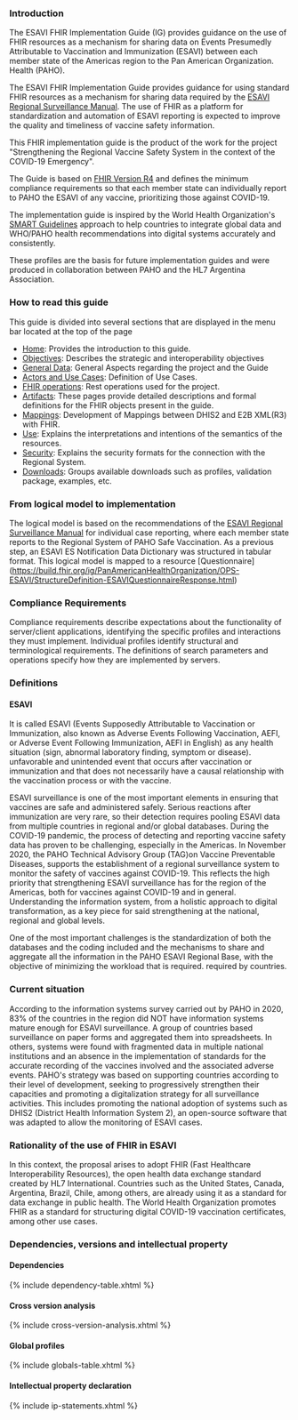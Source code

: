 ### Introduction

The ESAVI FHIR Implementation Guide (IG) provides guidance on the use of FHIR resources as a mechanism for sharing data on Events Presumedly Attributable to Vaccination and Immunization (ESAVI) between each member state of the Americas region to the Pan American Organization. Health (PAHO).

The ESAVI FHIR Implementation Guide provides guidance for using standard FHIR resources as a mechanism for sharing data required by the [ESAVI Regional Surveillance Manual](https://iris.paho.org/handle/10665.2/55384 ). The use of FHIR as a platform for standardization and automation of ESAVI reporting is expected to improve the quality and timeliness of vaccine safety information.

This FHIR implementation guide is the product of the work for the project "Strengthening the Regional Vaccine Safety System in the context of the COVID-19 Emergency".

The Guide is based on [FHIR Version R4](http://hl7.org/fhir/R4/index.html) and defines the minimum compliance requirements so that each member state can individually report to PAHO the ESAVI of any vaccine, prioritizing those against COVID-19.

The implementation guide is inspired by the World Health Organization's [SMART Guidelines](https://www.who.int/teams/digital-health-and-innovation/smart-guidelines) approach to help countries to integrate global data and WHO/PAHO health recommendations into digital systems accurately and consistently.

These profiles are the basis for future implementation guides and were produced in collaboration between PAHO and the HL7 Argentina Association.

### How to read this guide

This guide is divided into several sections that are displayed in the menu bar located at the top of the page

- [Home](https://build.fhir.org/ig/PanAmericanHealthOrganization/ESAVI-IG-FHIR): Provides the introduction to this guide.
- [Objectives](objetivos.html): Describes the strategic and interoperability objectives
- [General Data](generalidadess.html): General Aspects regarding the project and the Guide
- [Actors and Use Cases](actores_CasosUso.html): Definition of Use Cases.
- [FHIR operations](operacioens.html): Rest operations used for the project.
- [Artifacts](artefactos.html): These pages provide detailed descriptions and formal definitions for the FHIR objects present in the guide.
- [Mappings](mapeos.html): Development of Mappings between DHIS2 and E2B XML(R3) with FHIR.
- [Use](uso.html): Explains the interpretations and intentions of the semantics of the resources.
- [Security](seguridad.html): Explains the security formats for the connection with the Regional System.
- [Downloads](descargas.html): Groups available downloads such as profiles, validation package, examples, etc.

### From logical model to implementation

The logical model is based on the recommendations of the [ESAVI Regional Surveillance Manual](https://iris.paho.org/handle/10665.2/55384) for individual case reporting, where each member state reports to the Regional System of PAHO Safe Vaccination. As a previous step, an ESAVI ES Notification Data Dictionary was structured in tabular format. This logical model is mapped to a resource [Questionnaire] (https://build.fhir.org/ig/PanAmericanHealthOrganization/OPS-ESAVI/StructureDefinition-ESAVIQuestionnaireResponse.html)

### Compliance Requirements

Compliance requirements describe expectations about the functionality of server/client applications, identifying the specific profiles and interactions they must implement. Individual profiles identify structural and terminological requirements. The definitions of search parameters and operations specify how they are implemented by servers.

### Definitions

#### ESAVI

It is called ESAVI (Events Supposedly Attributable to Vaccination or Immunization, also known as Adverse Events Following Vaccination, AEFI, or Adverse Event Following Immunization, AEFI in English) as any health situation (sign, abnormal laboratory finding, symptom or disease). unfavorable and unintended event that occurs after vaccination or immunization and that does not necessarily have a causal relationship with the vaccination process or with the vaccine.

ESAVI surveillance is one of the most important elements in ensuring that vaccines are safe and administered safely. Serious reactions after immunization are very rare, so their detection requires pooling ESAVI data from multiple countries in regional and/or global databases.
During the COVID-19 pandemic, the process of detecting and reporting vaccine safety data has proven to be challenging, especially in the Americas.
In November 2020, the PAHO Technical Advisory Group (TAG)on Vaccine Preventable Diseases, supports the establishment of a regional surveillance system to monitor the safety of vaccines against COVID-19.
This reflects the high priority that strengthening ESAVI surveillance has for the region of the Americas, both for vaccines against COVID-19 and in general. Understanding the information system, from a holistic approach to digital transformation, as a key piece for said strengthening at the national, regional and global levels.

One of the most important challenges is the standardization of both the databases and the coding included and the mechanisms to share and aggregate all the information in the PAHO ESAVI Regional Base, with the objective of minimizing the workload that is required. required by countries.

### Current situation

According to the information systems survey carried out by PAHO in 2020, 83% of the countries in the region did NOT have information systems mature enough for ESAVI surveillance. A group of countries based surveillance on paper forms and aggregated them into spreadsheets. In others, systems were found with fragmented data in multiple national institutions and an absence in the implementation of standards for the accurate recording of the vaccines involved and the associated adverse events.
PAHO's strategy was based on supporting countries according to their level of development, seeking to progressively strengthen their capacities and promoting a digitalization strategy for all surveillance activities. This includes promoting the national adoption of systems such as DHIS2 (District Health Information System 2), an open-source software that was adapted to allow the monitoring of ESAVI cases.

### Rationality of the use of FHIR in ESAVI

In this context, the proposal arises to adopt FHIR (Fast Healthcare Interoperability Resources), the open health data exchange standard created by HL7 International. Countries such as the United States, Canada, Argentina, Brazil, Chile, among others, are already using it as a standard for data exchange in public health. The World Health Organization promotes FHIR as a standard for structuring digital COVID-19 vaccination certificates, among other use cases.

### Dependencies, versions and intellectual property

#### Dependencies

{% include dependency-table.xhtml %}

#### Cross version analysis

{% include cross-version-analysis.xhtml %}

#### Global profiles

{% include globals-table.xhtml %}

#### Intellectual property declaration

{% include ip-statements.xhtml %}